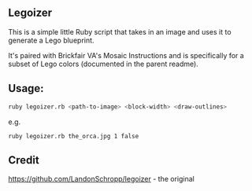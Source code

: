 ## Legoizer
This is a simple little Ruby script that takes in an image and uses it to generate a Lego blueprint.

It's paired with Brickfair VA's Mosaic Instructions and is specifically for a subset of Lego colors (documented in the parent readme).

## Usage:

``` sh
ruby legoizer.rb <path-to-image> <block-width> <draw-outlines>
```

e.g.
```
ruby legoizer.rb the_orca.jpg 1 false
```

## Credit
https://github.com/LandonSchropp/legoizer - the original
